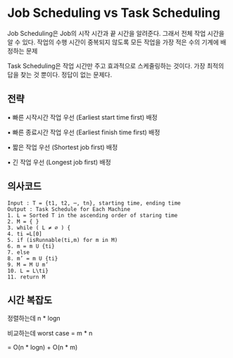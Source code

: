 # Job Scheduling vs Task Scheduling
Job Scheduling은 Job의 시작 시간과 끝 시간을 알려준다. 그래서 전체 작업 시간을 알 수 있다. 작업의 수행 시간이 중복되지 않도록 모든 작업을 가장 적은 수의 기계에 배정하는 문제 

Task Scheduling은 작업 시간만 주고 효과적으로 스케줄링하는 것이다. 가장 최적의 답을 찾는 것 뿐이다. 정답이 없는 문제다.


## 전략
▪ 빠른 시작시간 작업 우선 (Earliest start time first) 배정

▪ 빠른 종료시간 작업 우선 (Earliest finish time first) 배정

▪ 짧은 작업 우선 (Shortest job first) 배정

▪ 긴 작업 우선 (Longest job first) 배정

## 의사코드

    Input : T = {t1, t2, ⋯, tn}, starting time, ending time
    Output : Task Schedule for Each Machine
    1. L = Sorted T in the ascending order of staring time
    2. M = { }
    3. while ( L ≠ ∅ ) {
    4. ti =L[0]
    5. if (isRunnable(ti,m) for m in M)
    6. m = m U {ti}
    7. else
    8. m’ = m U {ti}
    9. M = M U m’
    10. L = L\ti}
    11. return M

## 시간 복잡도
정렬하는데 n * logn 

비교하는데 worst case = m * n

= O(n * logn) + O(n * m) 